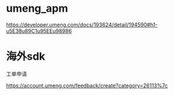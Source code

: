 # umeng_apm

https://developer.umeng.com/docs/193624/detail/194590#h1-u5E38u89C1u95EEu98986

# 海外sdk

工单申请

https://account.umeng.com/feedback/create?category=26113%7c